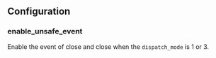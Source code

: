 ## Configuration

### enable_unsafe_event

Enable the event of close and close when the `dispatch_mode` is 1 or 3.
